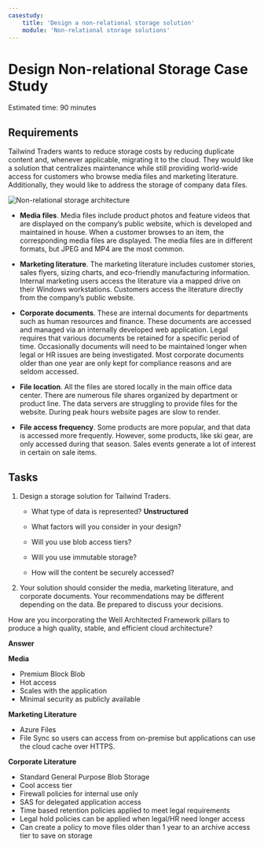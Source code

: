 ```yaml
---
casestudy:
    title: 'Design a non-relational storage solution'
    module: 'Non-relational storage solutions'
---
```

# Design Non-relational Storage Case Study

Estimated time: 90 minutes

## Requirements

Tailwind Traders wants to reduce storage costs by reducing duplicate content and, whenever applicable, migrating it to the cloud. They would like a solution that centralizes maintenance while still providing world-wide access for customers who browse media files and marketing literature. Additionally, they would like to address the storage of company data files. 

![Non-relational storage architecture](media/Nonrelational%20storage.png)

 

* **Media files**. Media files include product photos and feature videos that are displayed on the company’s public website, which is developed and maintained in house. When a customer browses to an item, the corresponding media files are displayed. The media files are in different formats, but JPEG and MP4 are the most common. 

* **Marketing literature**. The marketing literature includes customer stories, sales flyers, sizing charts, and eco-friendly manufacturing information. Internal marketing users access the literature via a mapped drive on their Windows workstations. Customers access the literature directly from the company’s public website.

* **Corporate documents**. These are internal documents for departments such as human resources and finance. These documents are accessed and managed via an internally developed web application. Legal requires that various documents be retained for a specific period of time. Occasionally documents will need to be maintained longer when legal or HR issues are being investigated. Most corporate documents older than one year are only kept for compliance reasons and are seldom accessed.

* **File location**. All the files are stored locally in the main office data center. There are numerous file shares organized by department or product line. The data servers are struggling to provide files for the website. During peak hours website pages are slow to render. 

* **File access frequency**. Some products are more popular, and that data is accessed more frequently. However, some products, like ski gear, are only accessed during that season. Sales events generate a lot of interest in certain on sale items. 

## Tasks

1. Design a storage solution for Tailwind Traders. 

      * What type of data is represented?  **Unstructured**

      * What factors will you consider in your design?

      * Will you use blob access tiers?

      * Will you use immutable storage?

      * How will the content be securely accessed?

2.  Your solution should consider the media, marketing literature, and corporate documents. Your recommendations may be different depending on the data. Be prepared to discuss your decisions. 

How are you incorporating the Well Architected Framework pillars to produce a high quality, stable, and efficient cloud architecture?

**Answer**

**Media**
* Premium Block Blob
* Hot access
* Scales with the application
* Minimal security as publicly available

**Marketing Literature**
* Azure Files
* File Sync so users can access from on-premise but applications can use the cloud cache over HTTPS.

**Corporate Literature**
* Standard General Purpose Blob Storage
* Cool access tier
* Firewall policies for internal use only
* SAS for delegated application access
* Time based retention policies applied to meet legal requirements
* Legal hold policies can be applied when legal/HR need longer access
* Can create a policy to move files older than 1 year to an archive access tier to save on storage
